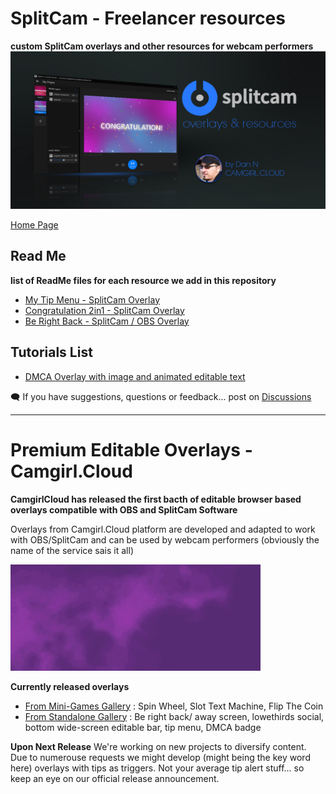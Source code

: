 # SplitCam - Freelancer resources

**custom SplitCam overlays and other resources for webcam performers**
![Cover](https://raw.githubusercontent.com/cssmfc/camgirl-splitcam/main/assets/img/repository-open-graph-splitcam.jpg)

[Home Page](https://cssmfc.github.io/camgirl-splitcam/)

## Read Me

**list of ReadMe files for each resource we add in this repository**

 * [My Tip Menu - SplitCam Overlay](https://github.com/cssmfc/camgirl-splitcam/blob/main/demos/splitcam-mytipmenu-overlay/README.md)
 * [Congratulation 2in1 - SplitCam Overlay](https://github.com/cssmfc/camgirl-splitcam/blob/main/demos/congrats-overlay/README.md)
 * [Be Right Back - SplitCam / OBS Overlay](https://github.com/cssmfc/camgirl-splitcam/blob/main/demos/be-right-back-overlay/README.md)

## Tutorials List
 * [DMCA Overlay with image and animated editable text](https://cssmfc.github.io/camgirl-splitcam/tutorials/dmca-1.html)

:left_speech_bubble: If you have suggestions, questions or feedback... post on [Discussions](https://github.com/cssmfc/camgirl-splitcam/discussions)

---

# Premium Editable Overlays - Camgirl.Cloud
**CamgirlCloud has released the first bacth of editable browser based overlays compatible with OBS and SplitCam Software**

Overlays from Camgirl.Cloud platform are developed and adapted to work with OBS/SplitCam and can be used by webcam performers (obviously the name of the service sais it all) 

[![CAMGIRL CLOUD OVERLAYS](https://raw.githubusercontent.com/mkbres/overlays/main/assets/cgccamgirlcloud-overlays.gif)](https://camgirl.cloud/editor/?gallery=webcam-overlays)

**Currently released overlays**
* [From Mini-Games Gallery](https://camgirl.cloud/editor/?gallery=webcam-overlays&range=ol-games) : Spin Wheel, Slot Text Machine, Flip The Coin
* [From Standalone Gallery](https://camgirl.cloud/editor/?gallery=webcam-overlays&range=ol-standalone) : Be right back/ away screen, lowethirds social, bottom wide-screen editable bar, tip menu, DMCA badge

**Upon Next Release**
We're working on new projects to diversify content. Due to numerouse requests we might develop (might being the key word here) overlays with tips as triggers. Not your average tip alert stuff... so keep an eye on our official release announcement.
